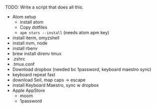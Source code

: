 TODO:
Write a script that does all this.

- Atom setup
  - install atom
  - Copy dotfiles
  - `apm stars --install` (needs atom apm key)
- install iterm, omyzshell
- install nvm, node
- install rbenv
- brew install direnv tmux
- .zshrc
- .tmux.conf
- Download dropbox (needed bc 1password, keyboard maestro sync)
- keyboard repeat fast
- download Seil, map caps -> escape
- install Keyboard Maestro, sync w dropbox
- Apple AppStore
  - moom
  - 1password
